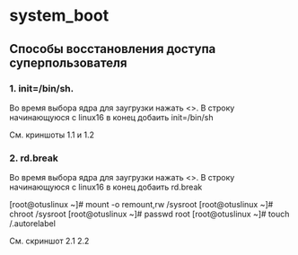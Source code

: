 # system_boot

## Способы восстановления доступа суперпользователя

### 1. init=/bin/sh.
Во время выбора ядра для заугрузки нажать <<e>>.
В строку начинающуюся с linux16 в конец добаить init=/bin/sh

См. криншоты 1.1 и 1.2

### 2. rd.break
Во время выбора ядра для заугрузки нажать <<e>>.
В строку начинающуюся с linux16 в конец добаить rd.break

[root@otuslinux ~]# mount -o remount,rw /sysroot
[root@otuslinux ~]# chroot /sysroot
[root@otuslinux ~]# passwd root
[root@otuslinux ~]# touch /.autorelabel

См. скриншот 2.1 2.2

